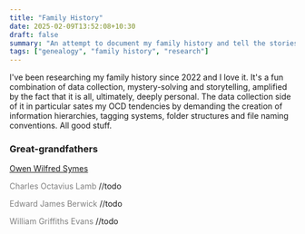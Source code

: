 ```yaml
---
title: "Family History"
date: 2025-02-09T13:52:08+10:30
draft: false
summary: "An attempt to document my family history and tell the stories of my ancestors."
tags: ["genealogy", "family history", "research"]
---
```


I've been researching my family history since 2022 and I love it. It's a fun combination of data collection, mystery-solving and storytelling, amplified by the fact that it is all, ultimately, deeply personal. The data collection side of it in particular sates my OCD tendencies by demanding the creation of information hierarchies, tagging systems, folder structures and file naming conventions. All good stuff.

### Great-grandfathers

[Owen Wilfred Symes](/owen-wilfred-symes)

<span style='color: grey'>Charles Octavius Lamb</span> //todo

<span style='color: grey'>Edward James Berwick</span> //todo

<span style='color: grey'>William Griffiths Evans</span> //todo
